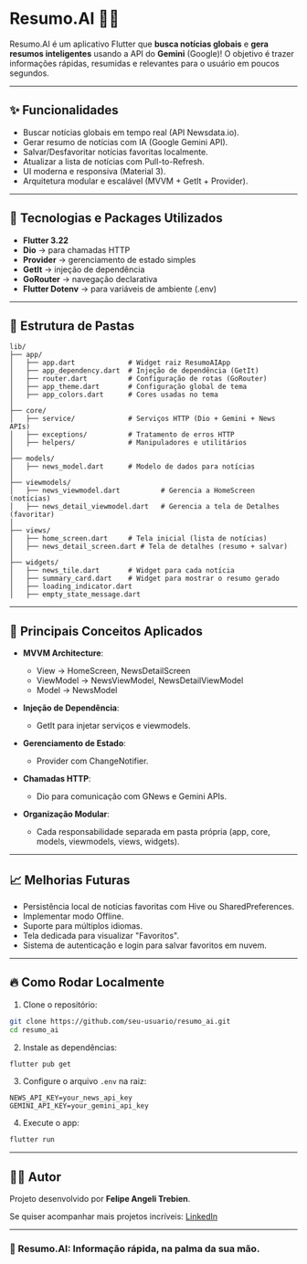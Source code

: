 # Resumo.AI 📰🤖

Resumo.AI é um aplicativo Flutter que **busca notícias globais** e **gera resumos inteligentes** usando a API do **Gemini** (Google)!
O objetivo é trazer informações rápidas, resumidas e relevantes para o usuário em poucos segundos.

---

## ✨ Funcionalidades

- Buscar notícias globais em tempo real (API Newsdata.io).
- Gerar resumo de notícias com IA (Google Gemini API).
- Salvar/Desfavoritar notícias favoritas localmente.
- Atualizar a lista de notícias com Pull-to-Refresh.
- UI moderna e responsiva (Material 3).
- Arquitetura modular e escalável (MVVM + GetIt + Provider).


---

## 🚀 Tecnologias e Packages Utilizados

- **Flutter 3.22**
- **Dio** → para chamadas HTTP
- **Provider** → gerenciamento de estado simples
- **GetIt** → injeção de dependência
- **GoRouter** → navegação declarativa
- **Flutter Dotenv** → para variáveis de ambiente (.env)

---

## 📁 Estrutura de Pastas

```plaintext
lib/
├── app/
│   ├── app.dart             # Widget raiz ResumoAIApp
│   ├── app_dependency.dart  # Injeção de dependência (GetIt)
│   ├── router.dart          # Configuração de rotas (GoRouter)
│   ├── app_theme.dart       # Configuração global de tema
│   ├── app_colors.dart      # Cores usadas no tema
│
├── core/
│   ├── service/             # Serviços HTTP (Dio + Gemini + News APIs)
│   ├── exceptions/          # Tratamento de erros HTTP
│   ├── helpers/             # Manipuladores e utilitários
│
├── models/
│   ├── news_model.dart      # Modelo de dados para notícias
│
├── viewmodels/
│   ├── news_viewmodel.dart          # Gerencia a HomeScreen (notícias)
│   ├── news_detail_viewmodel.dart   # Gerencia a tela de Detalhes (favoritar)
│
├── views/
│   ├── home_screen.dart     # Tela inicial (lista de notícias)
│   ├── news_detail_screen.dart # Tela de detalhes (resumo + salvar)
│
├── widgets/
│   ├── news_tile.dart       # Widget para cada notícia
│   ├── summary_card.dart    # Widget para mostrar o resumo gerado
│   ├── loading_indicator.dart
│   ├── empty_state_message.dart

```


---

## 📜 Principais Conceitos Aplicados

- **MVVM Architecture**:
  - View → HomeScreen, NewsDetailScreen
  - ViewModel → NewsViewModel, NewsDetailViewModel
  - Model → NewsModel

- **Injeção de Dependência**:
  - GetIt para injetar serviços e viewmodels.

- **Gerenciamento de Estado**:
  - Provider com ChangeNotifier.

- **Chamadas HTTP**:
  - Dio para comunicação com GNews e Gemini APIs.

- **Organização Modular**:
  - Cada responsabilidade separada em pasta própria (app, core, models, viewmodels, views, widgets).

---

## 📈 Melhorias Futuras

- Persistência local de notícias favoritas com Hive ou SharedPreferences.
- Implementar modo Offline.
- Suporte para múltiplos idiomas.
- Tela dedicada para visualizar "Favoritos".
- Sistema de autenticação e login para salvar favoritos em nuvem.

---

## 🔥 Como Rodar Localmente

1. Clone o repositório:

```bash
git clone https://github.com/seu-usuario/resumo_ai.git
cd resumo_ai
```

2. Instale as dependências:

```bash
flutter pub get
```

3. Configure o arquivo `.env` na raiz:

```dotenv
NEWS_API_KEY=your_news_api_key
GEMINI_API_KEY=your_gemini_api_key
```

4. Execute o app:

```bash
flutter run
```

---

## 👨‍💻 Autor

Projeto desenvolvido por **Felipe Angeli Trebien**.

Se quiser acompanhar mais projetos incríveis: [LinkedIn](https://www.linkedin.com/in/felipeangeli/)


---

### 🚀 Resumo.AI: Informação rápida, na palma da sua mão.